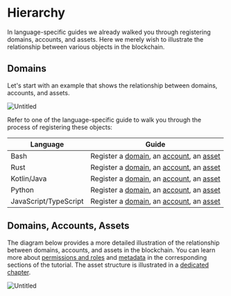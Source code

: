 # Hierarchy

In language-specific guides we already walked you through registering
domains, accounts, and assets. Here we merely wish to illustrate the
relationship between various objects in the blockchain.

## Domains

Let's start with an example that shows the relationship between domains,
accounts, and assets.

![Untitled](/img/domains-example.png)

Refer to one of the language-specific guide to walk you through the process
of registering these objects:

| Language              | Guide                                                                                                                                                                                   |
| --------------------- | --------------------------------------------------------------------------------------------------------------------------------------------------------------------------------------- |
| Bash                  | Register a [domain](../bash.md#3-registering-a-domain), an [account](../bash.md#4-registering-an-account), an [asset](../bash.md#5-registering-and-minting-assets)                      |
| Rust                  | Register a [domain](../rust.md#3-registering-a-domain), an [account](../rust.md#4-registering-an-account), an [asset](../rust.md#5-registering-and-minting-assets)                      |
| Kotlin/Java           | Register a [domain](../kotlin-java.md#3-registering-a-domain), an [account](../kotlin-java.md#4-registering-an-account), an [asset](../kotlin-java.md#5-registering-and-minting-assets) |
| Python                | Register a [domain](../python.md#3-registering-a-domain), an [account](../python.md#4-registering-an-account), an [asset](../python.md#5-registering-and-minting-assets)                |
| JavaScript/TypeScript | Register a [domain](../javascript.md#3-registering-a-domain), an [account](../javascript.md#4-registering-an-account), an [asset](../javascript.md#5-registering-and-minting-assets)    |

## Domains, Accounts, Assets

The diagram below provides a more detailed illustration of the relationship
between domains, accounts, and assets in the blockchain. You can learn more
about [permissions and roles](../advanced/permissions.md) and
[metadata](metadata.md) in the corresponding sections of the tutorial. The
asset structure is illustrated in a [dedicated chapter](./assets.md).

![Untitled](/img/domain-account-asset-diagram.png)
